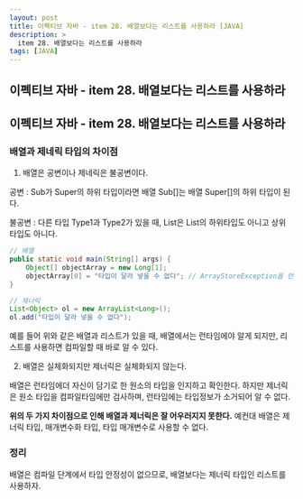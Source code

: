 ```yaml
---
layout: post
title: 이펙티브 자바 - item 28. 배열보다는 리스트를 사용하라 [JAVA]
description: >
  item 28. 배열보다는 리스트를 사용하라
tags: [JAVA]
---
```


## 이펙티브 자바 - item 28. 배열보다는 리스트를 사용하라

## 이펙티브 자바 - item 28. 배열보다는 리스트를 사용하라

### 배열과 제네릭 타입의 차이점

1. 배열은 공변이나 제네릭은 불공변이다.

공변 : Sub가 Super의 하위 타입이라면 배열 Sub[]는 배열 Super[]의 하위 타입이 된다.

불공변 : 다른 타입 Type1과 Type2가 있을 때, List<Type1>은 List<Type2>의 하위타입도 아니고 상위 타입도 아니다.

```java
// 배열
public static void main(String[] args) {
    Object[] objectArray = new Long[1];
    objectArray[0] = "타입이 달라 넣을 수 없다"; // ArrayStoreException을 런타임 중에 내뱉는다.
}

// 제너릭
List<Object> ol = new ArrayList<Long>();
ol.add("타입이 달라 넣을 수 없다");
```

예를 들어 위와 같은 배열과 리스트가 있을 때, 배열에서는 런타임에야 알게 되지만, 리스트를 사용하면 컴파일할 때 바로 알 수 있다.

2. 배열은 실체화되지만 제너릭은 실체화되지 않는다.

배열은 런타임에더 자신이 담기로 한 원소의 타입을 인지하고 확인한다. 하지만 제너릭은 원소 타입을 컴파일타임에만 검사하며, 런타임에는 타입정보가 소거되어 알 수 없다.

**위의 두 가지 차이점으로 인해 배열과 제너릭은 잘 어우러지지 못한다.** 예컨대 배열은 제너릭 타입, 매개변수화 타입, 타입 매개변수로 사용할 수 없다.

### 정리

배열은 컴파일 단계에서 타입 안정성이 없으므로, 배열보다는 제너릭 타입인 리스트를 사용하자.
